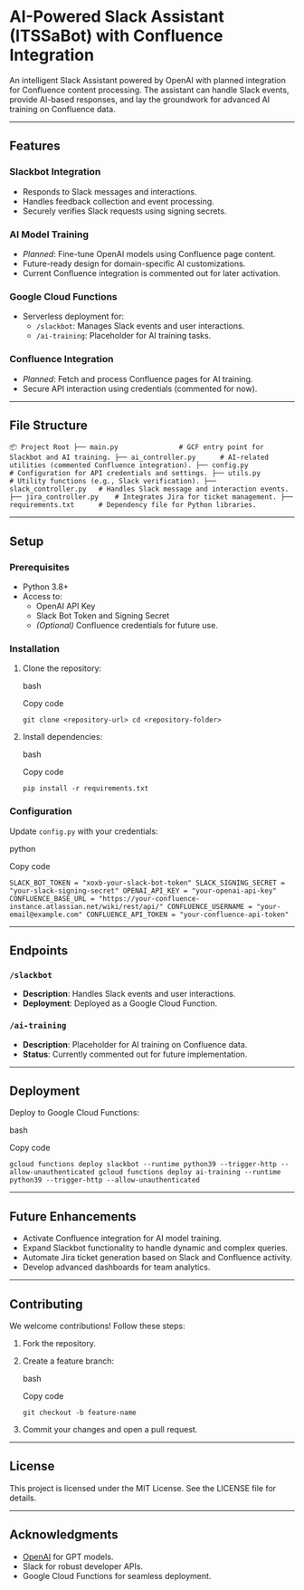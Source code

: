**AI-Powered Slack Assistant (ITSSaBot) with Confluence Integration**
==========================================================

An intelligent Slack Assistant powered by OpenAI with planned integration for Confluence content processing. The assistant can handle Slack events, provide AI-based responses, and lay the groundwork for advanced AI training on Confluence data.

* * * * *

**Features**
------------

### Slackbot Integration

-   Responds to Slack messages and interactions.
-   Handles feedback collection and event processing.
-   Securely verifies Slack requests using signing secrets.

### AI Model Training

-   *Planned*: Fine-tune OpenAI models using Confluence page content.
-   Future-ready design for domain-specific AI customizations.
-   Current Confluence integration is commented out for later activation.

### Google Cloud Functions

-   Serverless deployment for:
    -   `/slackbot`: Manages Slack events and user interactions.
    -   `/ai-training`: Placeholder for AI training tasks.

### Confluence Integration

-   *Planned*: Fetch and process Confluence pages for AI training.
-   Secure API interaction using credentials (commented for now).

* * * * *

**File Structure**
------------------
`📦 Project Root
├── main.py               # GCF entry point for Slackbot and AI training.
├── ai_controller.py      # AI-related utilities (commented Confluence integration).
├── config.py             # Configuration for API credentials and settings.
├── utils.py              # Utility functions (e.g., Slack verification).
├── slack_controller.py   # Handles Slack message and interaction events.
├── jira_controller.py    # Integrates Jira for ticket management.
├── requirements.txt      # Dependency file for Python libraries.`

* * * * *

**Setup**
---------

### Prerequisites

-   Python 3.8+
-   Access to:
    -   OpenAI API Key
    -   Slack Bot Token and Signing Secret
    -   *(Optional)* Confluence credentials for future use.

### Installation

1.  Clone the repository:

    bash

    Copy code

    `git clone <repository-url>
    cd <repository-folder>`

2.  Install dependencies:

    bash

    Copy code

    `pip install -r requirements.txt`

### Configuration

Update `config.py` with your credentials:

python

Copy code

`SLACK_BOT_TOKEN = "xoxb-your-slack-bot-token"
SLACK_SIGNING_SECRET = "your-slack-signing-secret"
OPENAI_API_KEY = "your-openai-api-key"
CONFLUENCE_BASE_URL = "https://your-confluence-instance.atlassian.net/wiki/rest/api/"
CONFLUENCE_USERNAME = "your-email@example.com"
CONFLUENCE_API_TOKEN = "your-confluence-api-token"`

* * * * *

**Endpoints**
-------------

### `/slackbot`

-   **Description**: Handles Slack events and user interactions.
-   **Deployment**: Deployed as a Google Cloud Function.

### `/ai-training`

-   **Description**: Placeholder for AI training on Confluence data.
-   **Status**: Currently commented out for future implementation.

* * * * *

**Deployment**
--------------

Deploy to Google Cloud Functions:

bash

Copy code

`gcloud functions deploy slackbot --runtime python39 --trigger-http --allow-unauthenticated
gcloud functions deploy ai-training --runtime python39 --trigger-http --allow-unauthenticated`

* * * * *

**Future Enhancements**
-----------------------

-   Activate Confluence integration for AI model training.
-   Expand Slackbot functionality to handle dynamic and complex queries.
-   Automate Jira ticket generation based on Slack and Confluence activity.
-   Develop advanced dashboards for team analytics.

* * * * *

**Contributing**
----------------

We welcome contributions! Follow these steps:

1.  Fork the repository.
2.  Create a feature branch:

    bash

    Copy code

    `git checkout -b feature-name`

3.  Commit your changes and open a pull request.

* * * * *

**License**
-----------

This project is licensed under the MIT License. See the LICENSE file for details.

* * * * *

**Acknowledgments**
-------------------

-   [OpenAI](https://openai.com/) for GPT models.
-   Slack for robust developer APIs.
-   Google Cloud Functions for seamless deployment.
